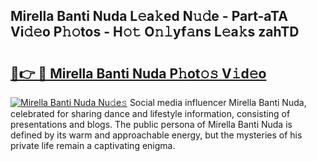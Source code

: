 ## Mirella Banti Nuda L𝚎a𝚔ed N𝚞𝚍e - Part-aTA Vi𝚍𝚎o P𝚑𝚘tos - H𝚘𝚝 O𝚗𝚕yf𝚊ns L𝚎a𝚔s zahTD

# <h2><a href="http://kfcrcvg.oniu.top/?m=Mirella+Banti+Nuda">🔗👉 🔴 Mirella Banti Nuda P𝚑ot𝚘𝚜 V𝚒d𝚎o</a></h2>

[![Mirella Banti Nuda Nu𝚍e𝚜](https://i.imgur.com/0qMVB7G.gif)](http://kfcrcvg.oniu.top/?m=Mirella+Banti+Nuda)
Social media influencer Mirella Banti Nuda, celebrated for sharing dance and lifestyle information, consisting of presentations and blogs. The public persona of Mirella Banti Nuda is defined by its warm and approachable energy, but the mysteries of his private life remain a captivating enigma.  
